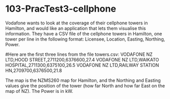 # 103-PracTest3-cellphone

Vodafone wants to look at the coverage of their cellphone towers in Hamilton, and would like an application that lets them visualise this
information. They have a CSV file of the cellphone towers in Hamilton, one tower per line in the following format: Licensee, Location, Easting,
Northing, Power.

#Here are the first three lines from the file towers.csv:
VODAFONE NZ LTD,HOOD STREET,2711200,6376600,27.4
VODAFONE NZ LTD,WAIKATO HOSPITAL,2711300,6375100,26.5
VODAFONE NZ LTD,RAILWAY STATION HN,2709700,6376500,21.8

The map is the NZMS260 map for Hamilton, and the Northing and Easting values give the position of the tower (how far North and how far East on
the map of NZ). The Power is in kW.
